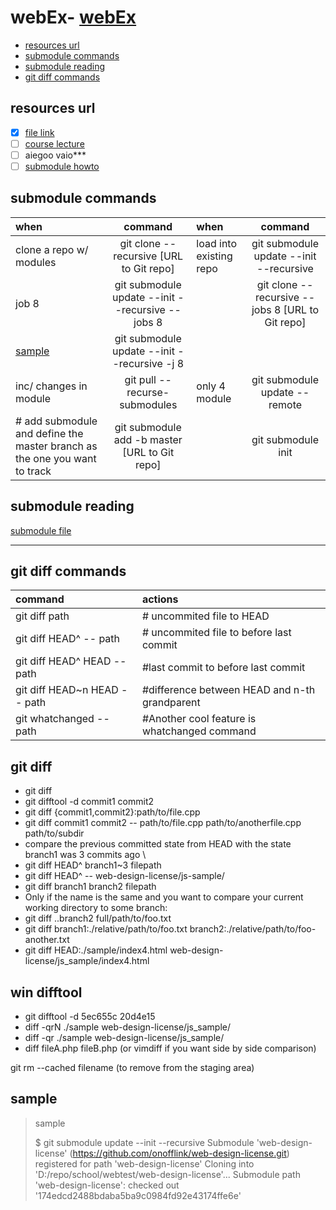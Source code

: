 # webEx- [webEx](#webex)
  - [resources url](#resources-url)
  - [submodule commands](#submodule-commands)
  - [submodule reading](#submodule-reading)
  - [git diff commands](#git-diff-commands)

## resources url
- [x] [file link](http://license.youngjin.com/artyboard/mboard.asp?Action=view&strBoardID=Pds_g&intPage=1&intCategory=0&strSearchCategory=|s_name|s_subject|&strSearchWord=&intSeq=75663)
- [ ] [course lecture](http://license.youngjin.com/free_edu/free_edu_mp4.asp?elc_cd=2379&cate_cd=2087)
- [ ] aiegoo vaio*** 
- [ ] [submodule howto](https://www.vogella.com/tutorials/GitSubmodules/article.html) 

## submodule commands

| when   | command   | when   | command   |
|:---|:--:|:---|:--:|
|  clone a repo w/ modules  | git clone --recursive [URL to Git repo]   | load into existing repo   | git submodule update --init --recursive   |
| job 8   |  git submodule update --init --recursive --jobs 8  |    | git clone --recursive --jobs 8 [URL to Git repo]   |
|  [sample](#sample)  | git submodule update --init --recursive -j 8   |    |    |
| inc/ changes in module   | git pull --recurse-submodules   | only 4 module   | git submodule update --remote   |
| # add submodule and define the master branch as the one you want to track   | git submodule add -b master [URL to Git repo]    |    | git submodule init    |


## submodule reading
[submodule file](./submodule.txt)
***
## git diff commands
|  command  | actions   |
|:---|:---|
| git diff path   |  # uncommited file to HEAD  |
|  git diff HEAD^ -- path  |  # uncommited file to before last commit  |
| git diff HEAD^ HEAD -- path   | #last commit to before last commit   |
| git diff HEAD~n HEAD -- path   |   #difference between HEAD and n-th grandparent |
| git whatchanged -- path   | #Another cool feature is whatchanged command   |

## git diff
- git diff
- git difftool -d commit1 commit2
- git diff {commit1,commit2}:path/to/file.cpp
- git diff commit1 commit2 -- path/to/file.cpp path/to/anotherfile.cpp path/to/subdir
- compare the previous committed state from HEAD with the state branch1 was 3 commits ago \
- git diff HEAD^ branch1~3 filepath
- git diff HEAD^ --  web-design-license/js-sample/
- git diff branch1 branch2 filepath
- Only if the name is the same and you want to compare your current working directory to some branch:
- git diff ..branch2 full/path/to/foo.txt
- git diff branch1:./relative/path/to/foo.txt branch2:./relative/path/to/foo-another.txt
- git diff HEAD:./sample/index4.html web-design-license/js_sample/index4.html

## win difftool
- git difftool -d 5ec655c 20d4e15
- diff -qrN ./sample web-design-license/js_sample/
- diff -qr ./sample web-design-license/js_sample/
- diff fileA.php fileB.php (or vimdiff if you want side by side comparison)

git rm --cached filename (to remove from the staging area)

## sample

> sample
> 
> $ git submodule update --init --recursive
Submodule 'web-design-license' (https://github.com/onofflink/web-design-license.git) registered for path 'web-design-license'
Cloning into 'D:/repo/school/webtest/web-design-license'...
Submodule path 'web-design-license': checked out '174edcd2488bdaba5ba9c0984fd92e43174ffe6e'